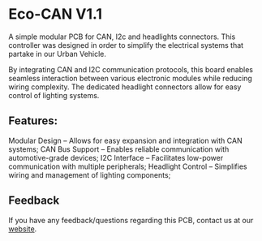 
# Eco-CAN V1.1

A simple modular PCB for CAN, I2c and headlights connectors. This controller was designed in order to simplify the electrical systems that partake in our Urban Vehicle.

By integrating CAN and I2C communication protocols, this board enables seamless interaction between various electronic modules while reducing wiring complexity. The dedicated headlight connectors allow for easy control of lighting systems.

## Features:

Modular Design – Allows for easy expansion and integration with CAN systems;
CAN Bus Support – Enables reliable communication with automotive-grade devices;
I2C Interface – Facilitates low-power communication with multiple peripherals;
Headlight Control – Simplifies wiring and management of lighting components;

## Feedback

If you have any feedback/questions regarding this PCB, contact us at our [website](https://sites.google.com/dac.unicamp.br/ecocarunicamp/ "website").
